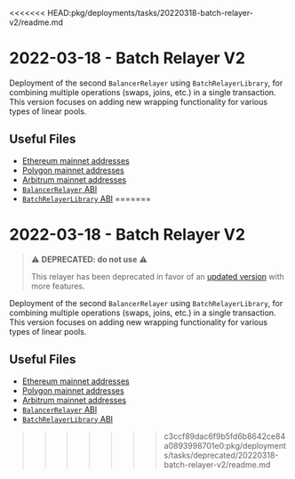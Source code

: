<<<<<<< HEAD:pkg/deployments/tasks/20220318-batch-relayer-v2/readme.md
# 2022-03-18 - Batch Relayer V2

Deployment of the second `BalancerRelayer` using `BatchRelayerLibrary`, for combining multiple operations (swaps, joins, etc.) in a single transaction. This version focuses on adding new wrapping functionality for various types of linear pools.

## Useful Files

- [Ethereum mainnet addresses](./output/mainnet.json)
- [Polygon mainnet addresses](./output/polygon.json)
- [Arbitrum mainnet addresses](./output/arbitrum.json)
- [`BalancerRelayer` ABI](./abi/BalancerRelayer.json)
- [`BatchRelayerLibrary` ABI](./abi/BatchRelayerLibrary.json)
=======
# 2022-03-18 - Batch Relayer V2

> ⚠️ **DEPRECATED: do not use** ⚠️
>
> This relayer has been deprecated in favor of an [updated version](../../20220720-batch-relayer-v3) with more features.

Deployment of the second `BalancerRelayer` using `BatchRelayerLibrary`, for combining multiple operations (swaps, joins, etc.) in a single transaction. This version focuses on adding new wrapping functionality for various types of linear pools.

## Useful Files

- [Ethereum mainnet addresses](./output/mainnet.json)
- [Polygon mainnet addresses](./output/polygon.json)
- [Arbitrum mainnet addresses](./output/arbitrum.json)
- [`BalancerRelayer` ABI](./abi/BalancerRelayer.json)
- [`BatchRelayerLibrary` ABI](./abi/BatchRelayerLibrary.json)
>>>>>>> c3ccf89dac6f9b5fd6b8642ce84a0893998701e0:pkg/deployments/tasks/deprecated/20220318-batch-relayer-v2/readme.md

